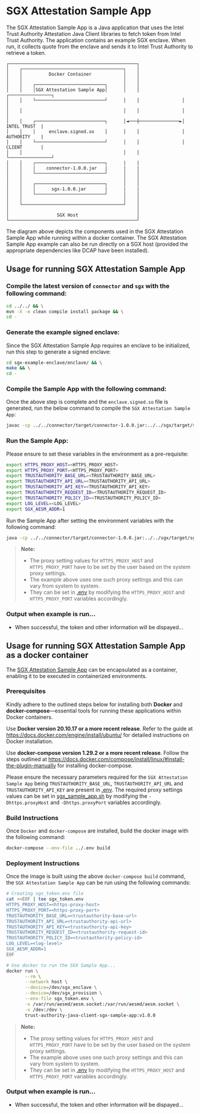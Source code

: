 # SGX Attestation Sample App
The SGX Attestation Sample App is a Java application that uses the Intel Trust Authority Attestation Java Client libraries
to fetch token from Intel Trust Authority. The application contains an example SGX enclave. When run, 
it collects quote from the enclave and sends it to Intel Trust Authority to retrieve a token.

```
┌────────────────────────────────────────────────┐
│    ┌──────────────────────────────────────┐    │
│    │          Docker Container            │    │
│    │                                      │    │
│    │    ┌──────────────────────────┐      │    │
│    │    │SGX Attestation Sample App│      │    │                ┌────────────────┐
│    │    └──────────────────────────┘      │    │                │                │
│    │                                      │    │                │                │
│    │    ┌──────────────────────────┐      │◄───┼───────────────►│   INTEL TRUST  |
│    │    │     enclave.signed.so    │      │    │                │   AUTHORITY    |
│    │    └──────────────────────────┘      │    │                │   CLIENT       |
│    │                                      │    │                └────────────────┘   
│    │    ┌──────────────────────────┐      |    |                                                  
│    │    |    connector-1.0.0.jar   |      |    |
│    │    └──────────────────────────┘      │    │
│    │                                      │    │              
│    │    ┌──────────────────────────┐      │    │
│    │    │      sgx-1.0.0.jar       |      |    |
│    │    └──────────────────────────┘      │    │
│    │                                      │    │
│    └──────────────────────────────────────┘    │
│                                                │
│                  SGX Host                      │
└────────────────────────────────────────────────┘
```
The diagram above depicts the components used in the SGX Attestation Sample App while running within
a docker container. The SGX Attestation Sample App example can also be run directly on a SGX host (provided
the appropriate dependencies like DCAP have been installed).


## Usage for running SGX Attestation Sample App

### Compile the latest version of `connector` and `sgx` with the following command:

```sh
cd ../../ && \
mvn -X -e clean compile install package && \
cd -
```

### Generate the example signed enclave:

Since the SGX Attestation Sample App requires an enclave to be initialized, run this step to generate a signed enclave:
```sh
cd sgx-example-enclave/enclave/ && \
make && \
cd -
```

### Compile the Sample App with the following command:

Once the above step is complete and the `enclave.signed.so` file is generated, run the below command to compile the `SGX Attestation Sample App`:

```sh
javac -cp ../../connector/target/connector-1.0.0.jar:../../sgx/target/sgx-1.0.0.jar:../../sgx/target/libs/* SgxSampleApp.java
```

### Run the Sample App:

Please ensure to set these variables in the environment as a pre-requisite:

```sh
export HTTPS_PROXY_HOST=<HTTPS_PROXY_HOST>
export HTTPS_PROXY_PORT=<HTTPS_PROXY_PORT>
export TRUSTAUTHORITY_BASE_URL=<TRUSTAUTHORITY_BASE_URL>
export TRUSTAUTHORITY_API_URL=<TRUSTAUTHORITY_API_URL>
export TRUSTAUTHORITY_API_KEY=<TRUSTAUTHORITY_API_KEY>
export TRUSTAUTHORITY_REQUEST_ID=<TRUSTAUTHORITY_REQUEST_ID>
export TRUSTAUTHORITY_POLICY_ID=<TRUSTAUTHORITY_POLICY_ID>
export LOG_LEVEL=<LOG_LEVEL>
export SGX_AESM_ADDR=1
```

Run the Sample App after setting the environment variables with the following command:

```sh
java -cp ../../connector/target/connector-1.0.0.jar:../../sgx/target/sgx-1.0.0.jar:../../sgx/target/libs/*:./ SgxSampleApp
```

> **Note:**
>
> - The proxy setting values for `HTTPS_PROXY_HOST` and `HTTPS_PROXY_PORT` have to be set by the user based on the system proxy settings.
> - The example above uses one such proxy settings and this can vary from system to system.
> - They can be set in [.env](../.env) by modifying the `HTTPS_PROXY_HOST` and `HTTPS_PROXY_PORT` variables accordingly.

### Output when example is run...
- When successful, the token and other information will be dispayed...


## Usage for running SGX Attestation Sample App as a docker container

The [SGX Attestation Sample App](SgxSampleApp.java) can be encapsulated as a container, enabling it to be executed in containerized environments.

### Prerequisites

Kindly adhere to the outlined steps below for installing both <b>Docker</b> and <b>docker-compose</b>—essential tools for running these applications within Docker containers.

Use <b>Docker version 20.10.17 or a more recent release</b>. Refer to the guide at https://docs.docker.com/engine/install/ubuntu/ for detailed instructions on Docker installation.

Use <b>docker-compose version 1.29.2 or a more recent release</b>. Follow the steps outlined at https://docs.docker.com/compose/install/linux/#install-the-plugin-manually for installing docker-compose.

Please ensure the necessary parameters required for the `SGX Attestation Sample App` being `TRUSTAUTHORITY_BASE_URL`, `TRUSTAUTHORITY_API_URL` and `TRUSTAUTHORITY_API_KEY` are present in [.env](../.env).
The required proxy settings values can be set in [sgx_sample_app.sh](sgx_sample_app.sh) by modifying the `-Dhttps.proxyHost` and `-Dhttps.proxyPort` variables accordingly.

### Build Instructions

Once `Docker` and `docker-compose` are installed, build the docker image with the following command:

```sh
docker-compose --env-file ../.env build
```

### Deployment Instructions

Once the image is built using the above `docker-compose build` command,
the `SGX Attestation Sample App` can be run using the following commands:

```sh
# Creating sgx_token.env file
cat <<EOF | tee sgx_token.env
HTTPS_PROXY_HOST=<https-proxy-host>
HTTPS_PROXY_PORT=<https-proxy-port>
TRUSTAUTHORITY_BASE_URL=<trustauthority-base-url>
TRUSTAUTHORITY_API_URL=<trustauthority-api-url>
TRUSTAUTHORITY_API_KEY=<trustauthority-api-key>
TRUSTAUTHORITY_REQUEST_ID=<trustauthority-request-id>
TRUSTAUTHORITY_POLICY_ID=<trustauthority-policy-id>
LOG_LEVEL=<log-level>
SGX_AESM_ADDR=1
EOF

# Use docker to run the SGX Sample App...
docker run \
       --rm \
       --network host \
       --device=/dev/sgx_enclave \
       --device=/dev/sgx_provision \
       --env-file sgx_token.env \
       -v /var/run/aesmd/aesm.socket:/var/run/aesmd/aesm.socket \
       -v /dev:/dev \
       trust-authority-java-client-sgx-sample-app:v1.0.0
```

> **Note:**
>
> - The proxy setting values for `HTTPS_PROXY_HOST` and `HTTPS_PROXY_PORT` have to be set by the user based on the system proxy settings.
> - The example above uses one such proxy settings and this can vary from system to system.
> - They can be set in [.env](../.env) by modifying the `HTTPS_PROXY_HOST` and `HTTPS_PROXY_PORT` variables accordingly.

### Output when example is run...
- When successful, the token and other information will be dispayed...
